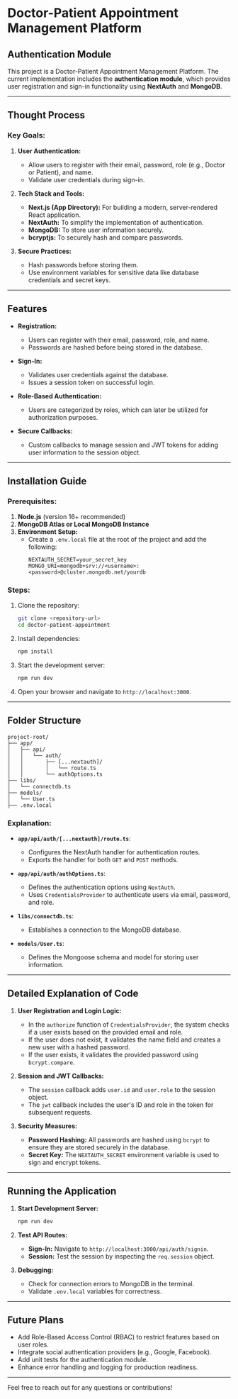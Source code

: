 
# Doctor-Patient Appointment Management Platform

## Authentication Module

This project is a Doctor-Patient Appointment Management Platform. The current implementation includes the **authentication module**, which provides user registration and sign-in functionality using **NextAuth** and **MongoDB**.

---

## Thought Process

### Key Goals:
1. **User Authentication:**
   - Allow users to register with their email, password, role (e.g., Doctor or Patient), and name.
   - Validate user credentials during sign-in.

2. **Tech Stack and Tools:**
   - **Next.js (App Directory):** For building a modern, server-rendered React application.
   - **NextAuth:** To simplify the implementation of authentication.
   - **MongoDB:** To store user information securely.
   - **bcryptjs:** To securely hash and compare passwords.

3. **Secure Practices:**
   - Hash passwords before storing them.
   - Use environment variables for sensitive data like database credentials and secret keys.

---

## Features

- **Registration:**
  - Users can register with their email, password, role, and name.
  - Passwords are hashed before being stored in the database.

- **Sign-In:**
  - Validates user credentials against the database.
  - Issues a session token on successful login.

- **Role-Based Authentication:**
  - Users are categorized by roles, which can later be utilized for authorization purposes.

- **Secure Callbacks:**
  - Custom callbacks to manage session and JWT tokens for adding user information to the session object.

---

## Installation Guide

### Prerequisites:
1. **Node.js** (version 16+ recommended)
2. **MongoDB Atlas or Local MongoDB Instance**
3. **Environment Setup:**
   - Create a `.env.local` file at the root of the project and add the following:
     ```env
     NEXTAUTH_SECRET=your_secret_key
     MONGO_URI=mongodb+srv://<username>:<password>@cluster.mongodb.net/yourdb
     ```

### Steps:

1. Clone the repository:
   ```bash
   git clone <repository-url>
   cd doctor-patient-appointment
   ```

2. Install dependencies:
   ```bash
   npm install
   ```

3. Start the development server:
   ```bash
   npm run dev
   ```

4. Open your browser and navigate to `http://localhost:3000`.

---

## Folder Structure

```
project-root/
├── app/
│   ├── api/
│   │   └── auth/
│   │       ├── [...nextauth]/
│   │       │   └── route.ts
│   │       └── authOptions.ts
├── libs/
│   └── connectdb.ts
├── models/
│   └── User.ts
├── .env.local
```

### Explanation:
- **`app/api/auth/[...nextauth]/route.ts`**:
  - Configures the NextAuth handler for authentication routes.
  - Exports the handler for both `GET` and `POST` methods.

- **`app/api/auth/authOptions.ts`**:
  - Defines the authentication options using `NextAuth`.
  - Uses `CredentialsProvider` to authenticate users via email, password, and role.

- **`libs/connectdb.ts`**:
  - Establishes a connection to the MongoDB database.

- **`models/User.ts`**:
  - Defines the Mongoose schema and model for storing user information.

---

## Detailed Explanation of Code

1. **User Registration and Login Logic:**
   - In the `authorize` function of `CredentialsProvider`, the system checks if a user exists based on the provided email and role.
   - If the user does not exist, it validates the name field and creates a new user with a hashed password.
   - If the user exists, it validates the provided password using `bcrypt.compare`.

2. **Session and JWT Callbacks:**
   - The `session` callback adds `user.id` and `user.role` to the session object.
   - The `jwt` callback includes the user's ID and role in the token for subsequent requests.

3. **Security Measures:**
   - **Password Hashing:** All passwords are hashed using `bcrypt` to ensure they are stored securely in the database.
   - **Secret Key:** The `NEXTAUTH_SECRET` environment variable is used to sign and encrypt tokens.

---

## Running the Application

1. **Start Development Server:**
   ```bash
   npm run dev
   ```

2. **Test API Routes:**
   - **Sign-In:** Navigate to `http://localhost:3000/api/auth/signin`.
   - **Session:** Test the session by inspecting the `req.session` object.

3. **Debugging:**
   - Check for connection errors to MongoDB in the terminal.
   - Validate `.env.local` variables for correctness.

---

## Future Plans

- Add Role-Based Access Control (RBAC) to restrict features based on user roles.
- Integrate social authentication providers (e.g., Google, Facebook).
- Add unit tests for the authentication module.
- Enhance error handling and logging for production readiness.

---

Feel free to reach out for any questions or contributions!